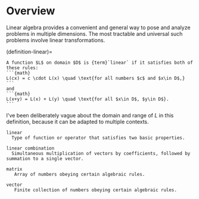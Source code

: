 # Overview

Linear algebra provides a convenient and general way to pose and analyze problems in multiple dimensions. The most tractable and universal such problems involve linear transformations. 

(definition-linear)=

````{proof:definition} Linear function
A function $L$ on domain $D$ is {term}`linear` if it satisfies both of these rules:
```{math}
L(cx) = c \cdot L(x) \quad \text{for all numbers $c$ and $x\in D$,}
```
and
```{math}
L(x+y) = L(x) + L(y) \quad \text{for all $x\in D$, $y\in D$}.
```
````

I've been deliberately vague about the domain and range of $L$ in this definition, because it can be adapted to multiple contexts.

```{glossary}
linear
  Type of function or operator that satisfies two basic properties.

linear combination
  Simultaneous multiplication of vectors by coefficients, followed by summation to a single vector.

matrix
   Array of numbers obeying certain algebraic rules.

vector
   Finite collection of numbers obeying certain algebraic rules.
```